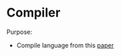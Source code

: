 # Compiler 

Purpose:

- Compile language from this [paper](https://drive.google.com/file/d/1T4TxoShJ36uH_RqHZBgUrDm-ZDZZuFh_/view?usp=sharing) 